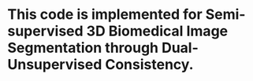# This code is implemented for Semi-supervised 3D Biomedical Image Segmentation through Dual-Unsupervised Consistency.
